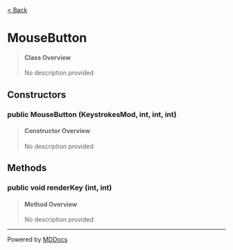 [< Back](..)
# MouseButton #
>#### Class Overview ####
>No description provided
## Constructors ##
### public MouseButton (KeystrokesMod, int, int, int) ###
>#### Constructor Overview ####
>No description provided
>
## Methods ##
### public void renderKey (int, int) ###
>#### Method Overview ####
>No description provided
>

---
Powered by [MDDocs](https://github.com/VRCube/MDDocs)